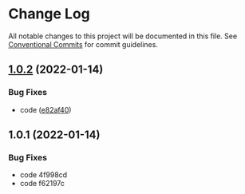 # Change Log

All notable changes to this project will be documented in this file.
See [Conventional Commits](https://conventionalcommits.org) for commit guidelines.

## [1.0.2](https://git.woa.com/cx-components/lerna-component-demo/compare/@tencent/demo1@1.0.1...@tencent/demo1@1.0.2) (2022-01-14)


### Bug Fixes

* code ([e82af40](https://git.woa.com/cx-components/lerna-component-demo/commits/e82af402168018d06b72fe4216e26cbc55390196))





## 1.0.1 (2022-01-14)


### Bug Fixes

* code 4f998cd
* code f62197c
